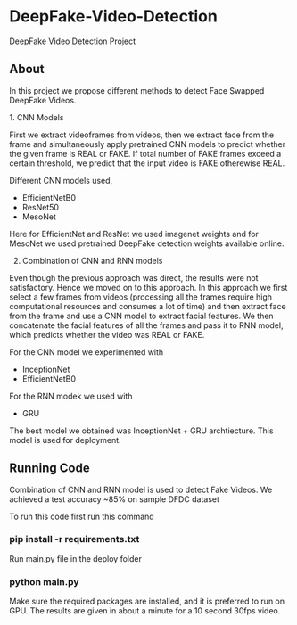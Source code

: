 # DeepFake-Video-Detection
DeepFake Video Detection Project
## About

In this project we propose different methods to detect Face Swapped DeepFake Videos.
<html>  
1. CNN Models<br>
  <p>
First we extract videoframes from videos, then we extract face from the frame and simultaneously apply pretrained CNN models to predict whether the given frame is REAL or FAKE. If total number of FAKE frames exceed a certain threshold, we predict that the input video is FAKE otherewise REAL.</p>
    Different CNN models used,
   <ul>
     <li>EfficientNetB0</li>
     <li>ResNet50</li>
     <li>MesoNet</li>
  </ul>
 <p>Here for EfficientNet and ResNet we used imagenet weights and for MesoNet we used pretrained DeepFake detection weights available online.</p>
  
2. Combination of CNN and RNN models<br>
  <p>
 Even though the previous approach was direct, the results were not satisfactory. Hence we moved on to this approach.
 In this approach we first select a few frames from videos (processing all the frames require high computational resources and consumes a lot of time) and  then extract face from the frame and use a CNN model to extract facial features. We then concatenate the facial features of all the frames and pass it to RNN model, which  predicts whether the video was REAL or FAKE.</p>
 
 For the CNN model we experimented with
  <ul>
    <li>InceptionNet</li>
    <li>EfficientNetB0</li>
  </ul>

 For the RNN modek we used with
  <ul>
    <li>GRU</li>
  </ul>
 
 The best model we obtained was InceptionNet + GRU archtiecture. This model is used for deployment.

## Running Code

Combination of CNN and RNN model is used to detect Fake Videos.
We achieved a test accuracy ~85% on sample DFDC dataset 

To run this code first run this command 
### pip install -r requirements.txt
Run main.py file in the deploy folder
### python main.py

Make sure the required packages are installed, and it is preferred to run on GPU.
The results are given in about a minute for a 10 second 30fps video.
